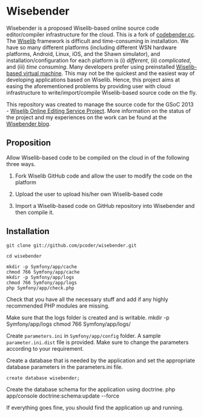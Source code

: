 Wisebender
==========

Wisebender is a proposed Wiselib-based online source code editor/compiler infrastructure for the cloud. This is a fork of [codebender.cc](www.codebender.cc). The [Wiselib](www.wiselib.org) framework is difficult and time-consuming in installation. We have so many different platforms (including different WSN hardware platforms, Android, Linux, iOS, and the Shawn simulator), and installation/configuration for each platform is (i) _different_, (ii) _complicated_, and (iii) _time consuming_. Many developers prefer using preinstalled [Wiselib-based virtual machine](http://www.ibr.cs.tu-bs.de/alg/wisebed/). This may not be the quickest and the easiest way of developing applications based on Wiselib. Hence, this project aims at easing the aforementioned problems by providing user with cloud infrastructure to write/import/compile Wiselib-based source code on the fly.

This repository was created to manage the source code for the GSoC 2013 - [Wiselib Online Editing Service Project](https://google-melange.appspot.com/gsoc/project/google/gsoc2013/m_ravi/6001). More information on the status of the project and my experiences on the work can be found at the [Wisebender blog](http://wisebender.wordpress.com).


Proposition
-----------

Allow Wiselib-based code to be compiled on the cloud in of the following three ways.

1. Fork Wiselib GitHub code and allow the user to modify the code on the platform

2. Upload the user to upload his/her own Wiselib-based code

3. Import a Wiselib-based code on GitHub repository into Wisebender and then compile it.


Installation
------------

	git clone git://github.com/pcoder/wisebender.git

	cd wisebender

	mkdir -p Symfony/app/cache
	chmod 766 Symfony/app/cache
	mkdir -p Symfony/app/logs
	chmod 766 Symfony/app/logs
	php Symfony/app/check.php

Check that you have all the necessary stuff and add if any highly recommended PHP modules are missing.

Make sure that the logs folder is created and is writable.
	mkdir -p Symfony/app/logs
	chmod 766 Symfony/app/logs/

Create `parameters.ini` in `Symfony/app/config` folder. A sample `parameter.ini.dist` file is provided. Make sure to change the parameters according to your requirement.

Create a database that is needed by the application and set the appropriate database parameters in the parameters.ini file.

	create database wisebender;

Create the database schema for the application using doctrine.
	php app/console doctrine:schema:update --force

If everything goes fine, you should find the application up and running.

